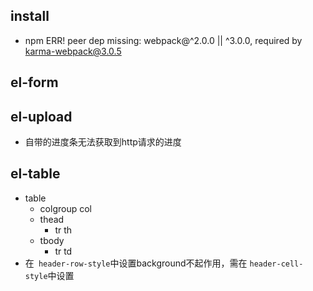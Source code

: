 ## install
+ npm ERR! peer dep missing: webpack@^2.0.0 || ^3.0.0, required by karma-webpack@3.0.5

## el-form
## el-upload
+ 自带的进度条无法获取到http请求的进度

## el-table
+ table
  + colgroup col
  + thead
    + tr  th
  + tbody
    + tr  td
+ 在` header-row-style`中设置background不起作用，需在 `header-cell-style`中设置
